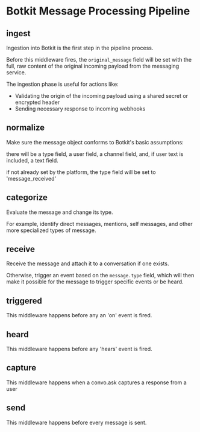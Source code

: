 # Botkit Message Processing Pipeline


## ingest

Ingestion into Botkit is the first step in the pipeline process.

Before this middleware fires, the `original_message` field will be set with the full,
raw content of the original incoming payload from the messaging service.

The ingestion phase is useful for actions like:

* Validating the origin of the incoming payload using a shared secret or encrypted header
* Sending necessary response to incoming webhooks

## normalize

Make sure the message object conforms to Botkit's basic assumptions:

there will be a type field, a user field, a channel field, and, if user text is included, a text field.

if not already set by the platform, the type field will be set to 'message_received'

## categorize

Evaluate the message and change its type.

For example, identify direct messages, mentions, self messages, and other more specialized types of message.


## receive

Receive the message and attach it to a conversation if one exists.

Otherwise, trigger an event based on the `message.type` field, which will then
make it possible for the message to trigger specific events or be heard.

## triggered

This middleware happens before any an 'on' event is fired.

## heard

This middleware happens before any 'hears' event is fired.

## capture

This middleware happens when a convo.ask captures a response from a user

## send

This middleware happens before every message is sent.
